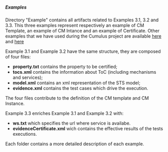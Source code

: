 ##### Examples

Directory "Example" contains all artifacts related to Examples 3.1, 3.2 and 3.3.
This three examples represent respectively an example of CM Template, an example of CM Intance and an example of Certificate. Other examples that we have used during the Cumulus project are available [here](https://github.com/fgaudenzi/TBprototypeInstallation) and [here](https://github.com/fgaudenzi/TBprototypeInstallation)

Example 3.1 and Example 3.2 have the same structure, they are composed of four files:


* **property.txt** contains the property to be certified;
* **tocs.xml** contains the information about ToC (including mechanisms and services);
* **model.xml** contains an xml representation of the STS model;
* **evidence.xml** contains the test cases which drive the execution.


The four files contribute to the definition of the CM template and CM Instance.

Example 3.3 enriches Example 3.1 and Example 3.2 with:

* **ws.txt** which specifies the url where service is availabe.
* **evidenceCertificate.xml** wich contains the effective results of the tests executions.

Each folder contains a more detailed description of each example.
